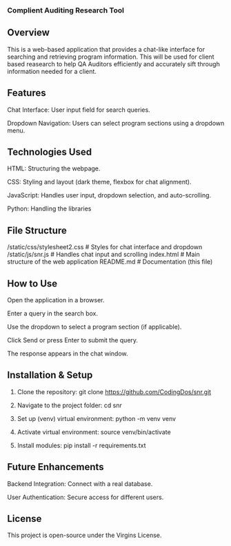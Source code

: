 ### Complient Auditing Research Tool

## Overview

This is a web-based application that provides a chat-like interface for searching and retrieving program information. This will be used for client based reasearch to help QA Auditors efficiently and accurately sift through information needed for a client.

## Features

Chat Interface: User input field for search queries.

Dropdown Navigation: Users can select program sections using a dropdown menu.

## Technologies Used

HTML: Structuring the webpage.

CSS: Styling and layout (dark theme, flexbox for chat alignment).

JavaScript: Handles user input, dropdown selection, and auto-scrolling.

Python: Handling the libraries

## File Structure

/static/css/stylesheet2.css    # Styles for chat interface and dropdown
/static/js/snr.js              # Handles chat input and scrolling
index.html                     # Main structure of the web application
README.md                      # Documentation (this file)

## How to Use

Open the application in a browser.

Enter a query in the search box.

Use the dropdown to select a program section (if applicable).

Click Send or press Enter to submit the query.

The response appears in the chat window.

## Installation & Setup

1. Clone the repository:
    git clone https://github.com/CodingDos/snr.git

2. Navigate to the project folder:
    cd snr

3. Set up (venv) virtual environment:
    python -m venv venv

4. Activate virtual environment:
    source venv/bin/activate

5. Install modules:
    pip install -r requirements.txt


## Future Enhancements

Backend Integration: Connect with a real database.

User Authentication: Secure access for different users.

## License

This project is open-source under the Virgins License.